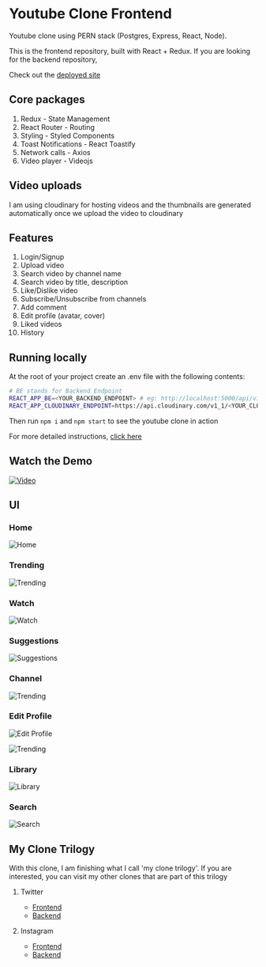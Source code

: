# Youtube Clone Frontend

Youtube clone using PERN stack (Postgres, Express, React, Node). 

This is the frontend repository, built with React + Redux. If you are looking for the backend repository, 

Check out the [deployed site](https://utubeclone.netlify.app/)

## Core packages

1. Redux - State Management
2. React Router - Routing
3. Styling - Styled Components
4. Toast Notifications - React Toastify
5. Network calls - Axios
6. Video player - Videojs

## Video uploads
I am using cloudinary for hosting videos and the thumbnails are generated automatically once we upload the video to cloudinary

## Features

1. Login/Signup
2. Upload video
3. Search video by channel name
4. Search video by title, description
5. Like/Dislike video
6. Subscribe/Unsubscribe from channels
7. Add comment
8. Edit profile (avatar, cover)
9. Liked videos
10. History

## Running locally

At the root of your project create an .env file with the following contents:

```bash
# BE stands for Backend Endpoint
REACT_APP_BE=<YOUR_BACKEND_ENDPOINT> # eg: http://localhost:5000/api/v1
REACT_APP_CLOUDINARY_ENDPOINT=https://api.cloudinary.com/v1_1/<YOUR_CLOUD_NAME>
```

Then run <code>npm i</code> and <code>npm start</code> to see the youtube clone in action

For more detailed instructions, [click here](https://github.com/manikandanraji/youtubeclone-frontend/wiki)

## Watch the Demo

[![Video](screenshots/video.png)](https://youtu.be/wHLurtOnmyM "Youtube Clone Demo")

## UI

### Home

![Home](screenshots/home.png)

### Trending

![Trending](screenshots/trending.png)

### Watch

![Watch](screenshots/video.png)

### Suggestions

![Suggestions](screenshots/suggestions.png)

### Channel

![Trending](screenshots/profile.png)

### Edit Profile

![Edit Profile](screenshots/edit_profile.png)

![Trending](screenshots/profile_channels.png)

### Library

![Library](screenshots/library.png)

### Search

![Search](screenshots/search_results.png)

## My Clone Trilogy

With this clone, I am finishing what I call 'my clone trilogy'. If you are interested, you can visit my other clones that are part of this trilogy

1. Twitter

   - [Frontend](https://github.com/manikandanraji/twitter-clone-frontend)
   - [Backend](https://github.com/manikandanraji/twitter-clone-frontend)

2. Instagram
   - [Frontend](https://github.com/manikandanraji/instaclone-frontend)
   - [Backend](https://github.com/manikandanraji/instaclone-backend)
